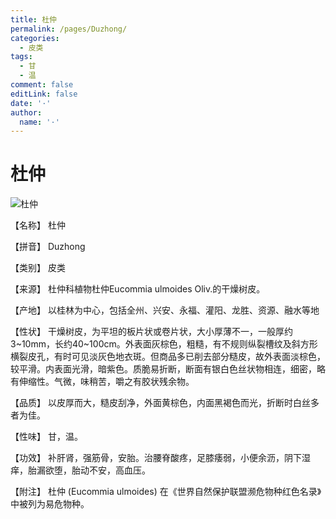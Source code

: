 ```yaml
---
title: 杜仲
permalink: /pages/Duzhong/
categories: 
  - 皮类
tags: 
  - 甘
  - 温
comment: false
editLink: false
date: '·'
author: 
  name: '·'
---
```

# 杜仲

![杜仲](https://sys01.lib.hkbu.edu.hk/cmed/mmid/images/B00344.jpg)

<!-- more -->
【名称】	杜仲	

【拼音】	Duzhong

【类别】	皮类

【来源】	杜仲科植物杜仲Eucommia ulmoides Oliv.的干燥树皮。

【产地】	以桂林为中心，包括全州、兴安、永福、灌阳、龙胜、资源、融水等地

【性状】	干燥树皮，为平坦的板片状或卷片状，大小厚薄不一，一般厚约3~10mm，长约40~100cm。外表面灰棕色，粗糙，有不规则纵裂槽纹及斜方形横裂皮孔，有时可见淡灰色地衣斑。但商品多已削去部分糙皮，故外表面淡棕色，较平滑。内表面光滑，暗紫色。质脆易折断，断面有银白色丝状物相连，细密，略有伸缩性。气微，味稍苦，嚼之有胶状残余物。

【品质】	以皮厚而大，糙皮刮净，外面黄棕色，内面黑褐色而光，折断时白丝多者为佳。

【性味】	甘，温。

【功效】	补肝肾，强筋骨，安胎。治腰脊酸疼，足膝痿弱，小便余沥，阴下湿痒，胎漏欲堕，胎动不安，高血压。

【附注】	杜仲 (Eucommia ulmoides) 在《世界自然保护联盟濒危物种红色名录》中被列为易危物种。
